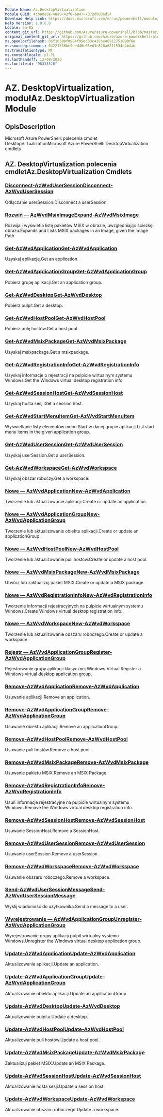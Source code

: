 ```yaml
---
Module Name: Az.DesktopVirtualization
Module Guid: 4cbade8e-48e0-42f8-a847-7872d0006d54
Download Help Link: https://docs.microsoft.com/en-us/powershell/module/az.desktopvirtualization
Help Version: 1.0.0.0
Locale: en-US
content_git_url: https://github.com/Azure/azure-powershell/blob/master/src/DesktopVirtualization/help/Az.DesktopVirtualization.md
original_content_git_url: https://github.com/Azure/azure-powershell/blob/master/src/DesktopVirtualization/help/Az.DesktopVirtualization.md
ms.openlocfilehash: 06f10388f0984f95ec03c428be46812751898f6e
ms.sourcegitcommit: 04221336bc9eed46c05ed1e828a6811534d4b4ab
ms.translationtype: MT
ms.contentlocale: pl-PL
ms.lasthandoff: 12/08/2020
ms.locfileid: "98333526"
---
```

# <span data-ttu-id="961db-101">AZ. DesktopVirtualization, moduł</span><span class="sxs-lookup"><span data-stu-id="961db-101">Az.DesktopVirtualization Module</span></span>
## <span data-ttu-id="961db-102">Opis</span><span class="sxs-lookup"><span data-stu-id="961db-102">Description</span></span>
<span data-ttu-id="961db-103">Microsoft Azure PowerShell: polecenia cmdlet DesktopVirtualization</span><span class="sxs-lookup"><span data-stu-id="961db-103">Microsoft Azure PowerShell: DesktopVirtualization cmdlets</span></span>

## <span data-ttu-id="961db-104">AZ. DesktopVirtualization polecenia cmdlet</span><span class="sxs-lookup"><span data-stu-id="961db-104">Az.DesktopVirtualization Cmdlets</span></span>
### [<span data-ttu-id="961db-105">Disconnect-AzWvdUserSession</span><span class="sxs-lookup"><span data-stu-id="961db-105">Disconnect-AzWvdUserSession</span></span>](Disconnect-AzWvdUserSession.md)
<span data-ttu-id="961db-106">Odłączanie userSession.</span><span class="sxs-lookup"><span data-stu-id="961db-106">Disconnect a userSession.</span></span>

### [<span data-ttu-id="961db-107">Rozwiń — AzWvdMsixImage</span><span class="sxs-lookup"><span data-stu-id="961db-107">Expand-AzWvdMsixImage</span></span>](Expand-AzWvdMsixImage.md)
<span data-ttu-id="961db-108">Rozwija i wyświetla listę pakietów MSIX w obrazie, uwzględniając ścieżkę obrazu.</span><span class="sxs-lookup"><span data-stu-id="961db-108">Expands and Lists MSIX packages in an Image, given the Image Path.</span></span>

### [<span data-ttu-id="961db-109">Get-AzWvdApplication</span><span class="sxs-lookup"><span data-stu-id="961db-109">Get-AzWvdApplication</span></span>](Get-AzWvdApplication.md)
<span data-ttu-id="961db-110">Uzyskaj aplikację.</span><span class="sxs-lookup"><span data-stu-id="961db-110">Get an application.</span></span>

### [<span data-ttu-id="961db-111">Get-AzWvdApplicationGroup</span><span class="sxs-lookup"><span data-stu-id="961db-111">Get-AzWvdApplicationGroup</span></span>](Get-AzWvdApplicationGroup.md)
<span data-ttu-id="961db-112">Pobierz grupę aplikacji.</span><span class="sxs-lookup"><span data-stu-id="961db-112">Get an application group.</span></span>

### [<span data-ttu-id="961db-113">Get-AzWvdDesktop</span><span class="sxs-lookup"><span data-stu-id="961db-113">Get-AzWvdDesktop</span></span>](Get-AzWvdDesktop.md)
<span data-ttu-id="961db-114">Pobierz pulpit.</span><span class="sxs-lookup"><span data-stu-id="961db-114">Get a desktop.</span></span>

### [<span data-ttu-id="961db-115">Get-AzWvdHostPool</span><span class="sxs-lookup"><span data-stu-id="961db-115">Get-AzWvdHostPool</span></span>](Get-AzWvdHostPool.md)
<span data-ttu-id="961db-116">Pobierz pulę hostów.</span><span class="sxs-lookup"><span data-stu-id="961db-116">Get a host pool.</span></span>

### [<span data-ttu-id="961db-117">Get-AzWvdMsixPackage</span><span class="sxs-lookup"><span data-stu-id="961db-117">Get-AzWvdMsixPackage</span></span>](Get-AzWvdMsixPackage.md)
<span data-ttu-id="961db-118">Uzyskaj msixpackage.</span><span class="sxs-lookup"><span data-stu-id="961db-118">Get a msixpackage.</span></span>

### [<span data-ttu-id="961db-119">Get-AzWvdRegistrationInfo</span><span class="sxs-lookup"><span data-stu-id="961db-119">Get-AzWvdRegistrationInfo</span></span>](Get-AzWvdRegistrationInfo.md)
<span data-ttu-id="961db-120">Uzyskaj informacje o rejestracji na pulpicie wirtualnym systemu Windows.</span><span class="sxs-lookup"><span data-stu-id="961db-120">Get the Windows virtual desktop registration info.</span></span>

### [<span data-ttu-id="961db-121">Get-AzWvdSessionHost</span><span class="sxs-lookup"><span data-stu-id="961db-121">Get-AzWvdSessionHost</span></span>](Get-AzWvdSessionHost.md)
<span data-ttu-id="961db-122">Uzyskaj hosta sesji.</span><span class="sxs-lookup"><span data-stu-id="961db-122">Get a session host.</span></span>

### [<span data-ttu-id="961db-123">Get-AzWvdStartMenuItem</span><span class="sxs-lookup"><span data-stu-id="961db-123">Get-AzWvdStartMenuItem</span></span>](Get-AzWvdStartMenuItem.md)
<span data-ttu-id="961db-124">Wyświetlanie listy elementów menu Start w danej grupie aplikacji.</span><span class="sxs-lookup"><span data-stu-id="961db-124">List start menu items in the given application group.</span></span>

### [<span data-ttu-id="961db-125">Get-AzWvdUserSession</span><span class="sxs-lookup"><span data-stu-id="961db-125">Get-AzWvdUserSession</span></span>](Get-AzWvdUserSession.md)
<span data-ttu-id="961db-126">Uzyskaj userSession.</span><span class="sxs-lookup"><span data-stu-id="961db-126">Get a userSession.</span></span>

### [<span data-ttu-id="961db-127">Get-AzWvdWorkspace</span><span class="sxs-lookup"><span data-stu-id="961db-127">Get-AzWvdWorkspace</span></span>](Get-AzWvdWorkspace.md)
<span data-ttu-id="961db-128">Uzyskaj obszar roboczy.</span><span class="sxs-lookup"><span data-stu-id="961db-128">Get a workspace.</span></span>

### [<span data-ttu-id="961db-129">Nowe — AzWvdApplication</span><span class="sxs-lookup"><span data-stu-id="961db-129">New-AzWvdApplication</span></span>](New-AzWvdApplication.md)
<span data-ttu-id="961db-130">Tworzenie lub aktualizowanie aplikacji.</span><span class="sxs-lookup"><span data-stu-id="961db-130">Create or update an application.</span></span>

### [<span data-ttu-id="961db-131">Nowe — AzWvdApplicationGroup</span><span class="sxs-lookup"><span data-stu-id="961db-131">New-AzWvdApplicationGroup</span></span>](New-AzWvdApplicationGroup.md)
<span data-ttu-id="961db-132">Tworzenie lub aktualizowanie obiektu aplikacji.</span><span class="sxs-lookup"><span data-stu-id="961db-132">Create or update an applicationGroup.</span></span>

### [<span data-ttu-id="961db-133">Nowe — AzWvdHostPool</span><span class="sxs-lookup"><span data-stu-id="961db-133">New-AzWvdHostPool</span></span>](New-AzWvdHostPool.md)
<span data-ttu-id="961db-134">Tworzenie lub aktualizowanie puli hostów.</span><span class="sxs-lookup"><span data-stu-id="961db-134">Create or update a host pool.</span></span>

### [<span data-ttu-id="961db-135">Nowe — AzWvdMsixPackage</span><span class="sxs-lookup"><span data-stu-id="961db-135">New-AzWvdMsixPackage</span></span>](New-AzWvdMsixPackage.md)
<span data-ttu-id="961db-136">Utwórz lub zaktualizuj pakiet MSIX.</span><span class="sxs-lookup"><span data-stu-id="961db-136">Create or update a MSIX package.</span></span>

### [<span data-ttu-id="961db-137">Nowe — AzWvdRegistrationInfo</span><span class="sxs-lookup"><span data-stu-id="961db-137">New-AzWvdRegistrationInfo</span></span>](New-AzWvdRegistrationInfo.md)
<span data-ttu-id="961db-138">Tworzenie informacji rejestracyjnych na pulpicie wirtualnym systemu Windows.</span><span class="sxs-lookup"><span data-stu-id="961db-138">Create Windows virtual desktop registration info.</span></span>

### [<span data-ttu-id="961db-139">Nowe — AzWvdWorkspace</span><span class="sxs-lookup"><span data-stu-id="961db-139">New-AzWvdWorkspace</span></span>](New-AzWvdWorkspace.md)
<span data-ttu-id="961db-140">Tworzenie lub aktualizowanie obszaru roboczego.</span><span class="sxs-lookup"><span data-stu-id="961db-140">Create or update a workspace.</span></span>

### [<span data-ttu-id="961db-141">Rejestr — AzWvdApplicationGroup</span><span class="sxs-lookup"><span data-stu-id="961db-141">Register-AzWvdApplicationGroup</span></span>](Register-AzWvdApplicationGroup.md)
<span data-ttu-id="961db-142">Rejestrowanie grupy aplikacji klasycznej Windows Virtual.</span><span class="sxs-lookup"><span data-stu-id="961db-142">Register a Windows virtual desktop application group.</span></span>

### [<span data-ttu-id="961db-143">Remove-AzWvdApplication</span><span class="sxs-lookup"><span data-stu-id="961db-143">Remove-AzWvdApplication</span></span>](Remove-AzWvdApplication.md)
<span data-ttu-id="961db-144">Usuwanie aplikacji.</span><span class="sxs-lookup"><span data-stu-id="961db-144">Remove an application.</span></span>

### [<span data-ttu-id="961db-145">Remove-AzWvdApplicationGroup</span><span class="sxs-lookup"><span data-stu-id="961db-145">Remove-AzWvdApplicationGroup</span></span>](Remove-AzWvdApplicationGroup.md)
<span data-ttu-id="961db-146">Usuwanie obiektu aplikacji.</span><span class="sxs-lookup"><span data-stu-id="961db-146">Remove an applicationGroup.</span></span>

### [<span data-ttu-id="961db-147">Remove-AzWvdHostPool</span><span class="sxs-lookup"><span data-stu-id="961db-147">Remove-AzWvdHostPool</span></span>](Remove-AzWvdHostPool.md)
<span data-ttu-id="961db-148">Usuwanie puli hostów.</span><span class="sxs-lookup"><span data-stu-id="961db-148">Remove a host pool.</span></span>

### [<span data-ttu-id="961db-149">Remove-AzWvdMsixPackage</span><span class="sxs-lookup"><span data-stu-id="961db-149">Remove-AzWvdMsixPackage</span></span>](Remove-AzWvdMsixPackage.md)
<span data-ttu-id="961db-150">Usuwanie pakietu MSIX.</span><span class="sxs-lookup"><span data-stu-id="961db-150">Remove an MSIX Package.</span></span>

### [<span data-ttu-id="961db-151">Remove-AzWvdRegistrationInfo</span><span class="sxs-lookup"><span data-stu-id="961db-151">Remove-AzWvdRegistrationInfo</span></span>](Remove-AzWvdRegistrationInfo.md)
<span data-ttu-id="961db-152">Usuń informacje rejestracyjne na pulpicie wirtualnym systemu Windows.</span><span class="sxs-lookup"><span data-stu-id="961db-152">Remove the Windows virtual desktop registration info.</span></span>

### [<span data-ttu-id="961db-153">Remove-AzWvdSessionHost</span><span class="sxs-lookup"><span data-stu-id="961db-153">Remove-AzWvdSessionHost</span></span>](Remove-AzWvdSessionHost.md)
<span data-ttu-id="961db-154">Usuwanie SessionHost.</span><span class="sxs-lookup"><span data-stu-id="961db-154">Remove a SessionHost.</span></span>

### [<span data-ttu-id="961db-155">Remove-AzWvdUserSession</span><span class="sxs-lookup"><span data-stu-id="961db-155">Remove-AzWvdUserSession</span></span>](Remove-AzWvdUserSession.md)
<span data-ttu-id="961db-156">Usuwanie userSession.</span><span class="sxs-lookup"><span data-stu-id="961db-156">Remove a userSession.</span></span>

### [<span data-ttu-id="961db-157">Remove-AzWvdWorkspace</span><span class="sxs-lookup"><span data-stu-id="961db-157">Remove-AzWvdWorkspace</span></span>](Remove-AzWvdWorkspace.md)
<span data-ttu-id="961db-158">Usuwanie obszaru roboczego.</span><span class="sxs-lookup"><span data-stu-id="961db-158">Remove a workspace.</span></span>

### [<span data-ttu-id="961db-159">Send-AzWvdUserSessionMessage</span><span class="sxs-lookup"><span data-stu-id="961db-159">Send-AzWvdUserSessionMessage</span></span>](Send-AzWvdUserSessionMessage.md)
<span data-ttu-id="961db-160">Wyślij wiadomość do użytkownika.</span><span class="sxs-lookup"><span data-stu-id="961db-160">Send a message to a user.</span></span>

### [<span data-ttu-id="961db-161">Wyrejestrowanie — AzWvdApplicationGroup</span><span class="sxs-lookup"><span data-stu-id="961db-161">Unregister-AzWvdApplicationGroup</span></span>](Unregister-AzWvdApplicationGroup.md)
<span data-ttu-id="961db-162">Wyrejestrowanie grupy aplikacji pulpit wirtualny systemu Windows.</span><span class="sxs-lookup"><span data-stu-id="961db-162">Unregister the Windows virtual desktop application group.</span></span>

### [<span data-ttu-id="961db-163">Update-AzWvdApplication</span><span class="sxs-lookup"><span data-stu-id="961db-163">Update-AzWvdApplication</span></span>](Update-AzWvdApplication.md)
<span data-ttu-id="961db-164">Aktualizowanie aplikacji.</span><span class="sxs-lookup"><span data-stu-id="961db-164">Update an application.</span></span>

### [<span data-ttu-id="961db-165">Update-AzWvdApplicationGroup</span><span class="sxs-lookup"><span data-stu-id="961db-165">Update-AzWvdApplicationGroup</span></span>](Update-AzWvdApplicationGroup.md)
<span data-ttu-id="961db-166">Aktualizowanie obiektu aplikacji.</span><span class="sxs-lookup"><span data-stu-id="961db-166">Update an applicationGroup.</span></span>

### [<span data-ttu-id="961db-167">Update-AzWvdDesktop</span><span class="sxs-lookup"><span data-stu-id="961db-167">Update-AzWvdDesktop</span></span>](Update-AzWvdDesktop.md)
<span data-ttu-id="961db-168">Aktualizowanie pulpitu.</span><span class="sxs-lookup"><span data-stu-id="961db-168">Update a desktop.</span></span>

### [<span data-ttu-id="961db-169">Update-AzWvdHostPool</span><span class="sxs-lookup"><span data-stu-id="961db-169">Update-AzWvdHostPool</span></span>](Update-AzWvdHostPool.md)
<span data-ttu-id="961db-170">Aktualizowanie puli hostów.</span><span class="sxs-lookup"><span data-stu-id="961db-170">Update a host pool.</span></span>

### [<span data-ttu-id="961db-171">Update-AzWvdMsixPackage</span><span class="sxs-lookup"><span data-stu-id="961db-171">Update-AzWvdMsixPackage</span></span>](Update-AzWvdMsixPackage.md)
<span data-ttu-id="961db-172">Zaktualizuj pakiet MSIX.</span><span class="sxs-lookup"><span data-stu-id="961db-172">Update an  MSIX Package.</span></span>

### [<span data-ttu-id="961db-173">Update-AzWvdSessionHost</span><span class="sxs-lookup"><span data-stu-id="961db-173">Update-AzWvdSessionHost</span></span>](Update-AzWvdSessionHost.md)
<span data-ttu-id="961db-174">Aktualizowanie hosta sesji.</span><span class="sxs-lookup"><span data-stu-id="961db-174">Update a session host.</span></span>

### [<span data-ttu-id="961db-175">Update-AzWvdWorkspace</span><span class="sxs-lookup"><span data-stu-id="961db-175">Update-AzWvdWorkspace</span></span>](Update-AzWvdWorkspace.md)
<span data-ttu-id="961db-176">Aktualizowanie obszaru roboczego.</span><span class="sxs-lookup"><span data-stu-id="961db-176">Update a workspace.</span></span>

